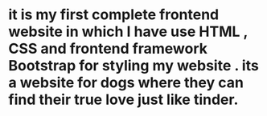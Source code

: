 # it is my first complete frontend website in which I have use HTML , CSS and frontend framework Bootstrap for styling my website . its a website for dogs where they can find their true love just like tinder.
